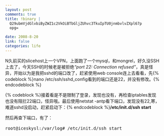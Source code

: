 ```yaml
--- 
layout: post
comments: true
title: !binary |
  Q29ubmVjdGlvbiByZWZ1c2VkOiBTbGljZUhvc3TkuIpTU0jnmbvlvZXpl67p
  opg=

date: 2008-8-20
link: false
categories: life
---
```

N久前买的slicehost上一个VPN，上面跑了一个mysql，和mongrel，好久没SSH上去了，今天SSH的时候老是被拒绝<em>“port 22: Connection refused”</em>，真是怪异，开始以为是我把sshd的端口改了，赶紧使用web console连上去看看，先{% codeblock %}nano /etc/ssh/sshd_config看到的端口还是22，并没有修改。{% endcodeblock %}

{% codeblock %}接着看是不是限制了登录，发现也没有，再检查iptables发现也没有阻拦22端口，怪异哦。最后使用netstat -antp看下端口，发现没有22,寒，难道sshd没启动，赶紧启动下：{% endcodeblock %}<strong><span class="f15 b0">/etc/init.d/ssh start</span></strong>

然后再查下端口，有了：
<pre class="term"><span class="f15 b0">root@iceskysl:/var/log# /etc/init.d/ssh start</span><span class="f7 b0">                                                                             </span><span class="f15 b0"> * Starting OpenBSD Secure Shell server sshd       </span><span class="f7 b0">                      </span><span class="f15 b0">[ OK ] </span><span class="f7 b0">                                        </span><span class="f15 b0">root@iceskysl:/var/log# netstat -antp</span><span class="f7 b0">                                                                                     </span><span class="f15 b0">Active Internet connections (servers and established)</span><span class="f7 b0">                                                                   </span><span class="f15 b0">Proto Recv-Q Send-Q Local Address           Foreign Address         State       PID/Program name</span><span class="f7 b0">                        </span><span class="f15 b0">tcp        0      0 127.0.0.1:9000          0.0.0.0:*               LISTEN      6427/ruby1.8    </span><span class="f7 b0">                        </span><span class="f15 b0">tcp        0      0 127.0.0.1:9001          0.0.0.0:*               LISTEN      6430/ruby1.8    </span><span class="f7 b0">                        </span><span class="f15 b0">tcp        0      0 127.0.0.1:3306          0.0.0.0:*               LISTEN      8985/mysqld     </span><span class="f7 b0">                        </span><span class="f15 b0">tcp        0      0 0.0.0.0:80              0.0.0.0:*               LISTEN      8561/nginx      </span><span class="f7 b0">                        </span><span class="f15 b0">tcp        0      0 127.0.0.1:7000          0.0.0.0:*               LISTEN      9191/ruby1.8    </span><span class="f7 b0">                        </span><span class="f15 b0">tcp        0      0 127.0.0.1:7001          0.0.0.0:*               LISTEN      9194/ruby1.8    </span><span class="f7 b0">                        </span><span class="f15 b0">tcp        0      0 0.0.0.0:25              0.0.0.0:*               LISTEN      3266/master     </span><span class="f7 b0">                        </span><span class="f15 b0">tcp6       0      0 :::22                   :::*                    LISTEN      15682/sshd      </span><span class="f7 b0">                        </span><span class="f15 b0">root@iceskysl:/var/log# </span><span class="f7 b1"> </span><span class="f7 b0">  再试试，可以SSH连上去了，真够折腾的。幸好slicehost还有个web console，要不然咋整？ 紧接着做下iptables，限制下登录。                                                          </span>{% endcodeblock %}

